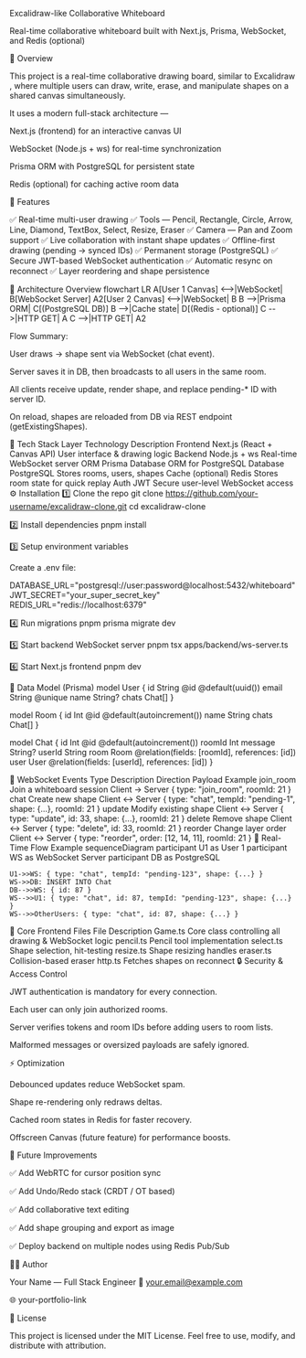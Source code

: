 Excalidraw-like Collaborative Whiteboard

Real-time collaborative whiteboard built with Next.js, Prisma, WebSocket, and Redis (optional)

🧠 Overview

This project is a real-time collaborative drawing board, similar to Excalidraw
, where multiple users can draw, write, erase, and manipulate shapes on a shared canvas simultaneously.

It uses a modern full-stack architecture —

Next.js (frontend) for an interactive canvas UI

WebSocket (Node.js + ws) for real-time synchronization

Prisma ORM with PostgreSQL for persistent state

Redis (optional) for caching active room data

🚀 Features

✅ Real-time multi-user drawing
✅ Tools — Pencil, Rectangle, Circle, Arrow, Line, Diamond, TextBox, Select, Resize, Eraser
✅ Camera — Pan and Zoom support
✅ Live collaboration with instant shape updates
✅ Offline-first drawing (pending → synced IDs)
✅ Permanent storage (PostgreSQL)
✅ Secure JWT-based WebSocket authentication
✅ Automatic resync on reconnect
✅ Layer reordering and shape persistence

🧩 Architecture Overview
flowchart LR
A[User 1 Canvas] <-->|WebSocket| B[WebSocket Server]
A2[User 2 Canvas] <-->|WebSocket| B
B -->|Prisma ORM| C[(PostgreSQL DB)]
B -->|Cache state| D[(Redis - optional)]
C -->|HTTP GET| A
C -->|HTTP GET| A2


Flow Summary:

User draws → shape sent via WebSocket (chat event).

Server saves it in DB, then broadcasts to all users in the same room.

All clients receive update, render shape, and replace pending-* ID with server ID.

On reload, shapes are reloaded from DB via REST endpoint (getExistingShapes).

🧱 Tech Stack
Layer	Technology	Description
Frontend	Next.js (React + Canvas API)	User interface & drawing logic
Backend	Node.js + ws	Real-time WebSocket server
ORM	Prisma	Database ORM for PostgreSQL
Database	PostgreSQL	Stores rooms, users, shapes
Cache (optional)	Redis	Stores room state for quick replay
Auth	JWT	Secure user-level WebSocket access
⚙️ Installation
1️⃣ Clone the repo
git clone https://github.com/your-username/excalidraw-clone.git
cd excalidraw-clone

2️⃣ Install dependencies
pnpm install

3️⃣ Setup environment variables

Create a .env file:

DATABASE_URL="postgresql://user:password@localhost:5432/whiteboard"
JWT_SECRET="your_super_secret_key"
REDIS_URL="redis://localhost:6379"

4️⃣ Run migrations
pnpm prisma migrate dev

5️⃣ Start backend WebSocket server
pnpm tsx apps/backend/ws-server.ts

6️⃣ Start Next.js frontend
pnpm dev

🧠 Data Model (Prisma)
model User {
  id        String   @id @default(uuid())
  email     String   @unique
  name      String?
  chats     Chat[]
}

model Room {
  id        Int      @id @default(autoincrement())
  name      String
  chats     Chat[]
}

model Chat {
  id        Int      @id @default(autoincrement())
  roomId    Int
  message   String?
  userId    String
  room      Room     @relation(fields: [roomId], references: [id])
  user      User     @relation(fields: [userId], references: [id])
}

💬 WebSocket Events
Type	Description	Direction	Payload Example
join_room	Join a whiteboard session	Client → Server	{ type: "join_room", roomId: 21 }
chat	Create new shape	Client ↔ Server	{ type: "chat", tempId: "pending-1", shape: {...}, roomId: 21 }
update	Modify existing shape	Client ↔ Server	{ type: "update", id: 33, shape: {...}, roomId: 21 }
delete	Remove shape	Client ↔ Server	{ type: "delete", id: 33, roomId: 21 }
reorder	Change layer order	Client ↔ Server	{ type: "reorder", order: [12, 14, 11], roomId: 21 }
🧠 Real-Time Flow Example
sequenceDiagram
    participant U1 as User 1
    participant WS as WebSocket Server
    participant DB as PostgreSQL

    U1->>WS: { type: "chat", tempId: "pending-123", shape: {...} }
    WS->>DB: INSERT INTO Chat
    DB-->>WS: { id: 87 }
    WS-->>U1: { type: "chat", id: 87, tempId: "pending-123", shape: {...} }
    WS-->>OtherUsers: { type: "chat", id: 87, shape: {...} }

🧰 Core Frontend Files
File	Description
Game.ts	Core class controlling all drawing & WebSocket logic
pencil.ts	Pencil tool implementation
select.ts	Shape selection, hit-testing
resize.ts	Shape resizing handles
eraser.ts	Collision-based eraser
http.ts	Fetches shapes on reconnect
🔒 Security & Access Control

JWT authentication is mandatory for every connection.

Each user can only join authorized rooms.

Server verifies tokens and room IDs before adding users to room lists.

Malformed messages or oversized payloads are safely ignored.

⚡ Optimization

Debounced updates reduce WebSocket spam.

Shape re-rendering only redraws deltas.

Cached room states in Redis for faster recovery.

Offscreen Canvas (future feature) for performance boosts.

🧩 Future Improvements

✅ Add WebRTC for cursor position sync

✅ Add Undo/Redo stack (CRDT / OT based)

✅ Add collaborative text editing

✅ Add shape grouping and export as image

✅ Deploy backend on multiple nodes using Redis Pub/Sub

🧑‍💻 Author

Your Name — Full Stack Engineer
📧 your.email@example.com

🌐 your-portfolio-link

🧾 License

This project is licensed under the MIT License.
Feel free to use, modify, and distribute with attribution.